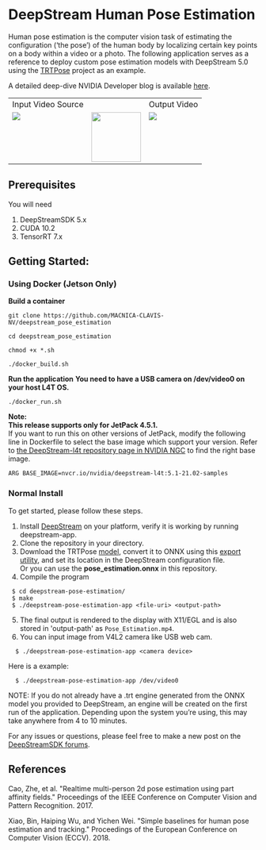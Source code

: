 # DeepStream Human Pose Estimation

Human pose estimation is the computer vision task of estimating the configuration (‘the pose’) of the human body by localizing certain key points on a body within a video or a photo. The following application serves as a reference to deploy custom pose estimation models with DeepStream 5.0 using the [TRTPose](https://github.com/NVIDIA-AI-IOT/trt_pose) project as an example. 

A detailed deep-dive NVIDIA Developer blog is available [here](https://developer.nvidia.com/blog/creating-a-human-pose-estimation-application-with-deepstream-sdk/?ncid=so-link-52952-vt24&sfdcid=EM08#cid=em08_so-link_en-us).
<!--<img src="images/input.gif" width="300"/> <img src="images/auxillary.png" width="100"/> <img src="images/output.gif" width="300"/>-->

<table>
  <tr>
    <td>Input Video Source</td>
     <td></td>
     <td>Output Video</td>
  </tr>
  <tr>
    <td valign="top"><img src="images/input.gif"></td>
    <td valign="center"><img src="images/auxillary.png" width="100"></td>
    <td valign="top"><img src="images/output.gif"></td>
  </tr>
 </table>


## Prerequisites
You will need 
1. DeepStreamSDK 5.x
2. CUDA 10.2
3. TensorRT 7.x


## Getting Started:

### Using Docker (Jetson Only)

**Build a container**
~~~
git clone https://github.com/MACNICA-CLAVIS-NV/deepstream_pose_estimation
~~~
~~~
cd deepstream_pose_estimation
~~~
~~~
chmod +x *.sh
~~~
~~~
./docker_build.sh
~~~

**Run the application**
**You need to have a USB camera on /dev/video0 on your host L4T OS.**
~~~
./docker_run.sh
~~~

**Note:**  
**This release supports only for JetPack 4.5.1.**  
If you want to run this on other versions of JetPack, modify the following line in Dockerfile to select the base image which support your version. Refer to [the DeepStream-l4t repository page in NVIDIA NGC](https://ngc.nvidia.com/catalog/containers/nvidia:deepstream-l4t/tags) to find the right base image.
~~~
ARG BASE_IMAGE=nvcr.io/nvidia/deepstream-l4t:5.1-21.02-samples
~~~

### Normal Install
To get started, please follow these steps.
1. Install [DeepStream](https://developer.nvidia.com/deepstream-sdk) on your platform, verify it is working by running deepstream-app.
2. Clone the repository in your directory.
2. Download the TRTPose [model](https://github.com/NVIDIA-AI-IOT/trt_pose), convert it to ONNX using this [export utility](https://github.com/NVIDIA-AI-IOT/trt_pose/blob/master/trt_pose/utils/export_for_isaac.py), and set its location in the DeepStream configuration file.  
Or you can use the **pose_estimation.onnx** in this repository.
5. Compile the program
 ```
  $ cd deepstream-pose-estimation/
  $ make
  $ ./deepstream-pose-estimation-app <file-uri> <output-path>
```
5. The final output is rendered to the display with X11/EGL and is also stored in 'output-path' as `Pose_Estimation.mp4`. 
6. You can input image from V4L2 camera like USB web cam.
```
  $ ./deepstream-pose-estimation-app <camera device>
```
Here is a example:
```
  $ ./deepstream-pose-estimation-app /dev/video0
```

NOTE: If you do not already have a .trt engine generated from the ONNX model you provided to DeepStream, an engine will be created on the first run of the application. Depending upon the system you’re using, this may take anywhere from 4 to 10 minutes.

For any issues or questions, please feel free to make a new post on the [DeepStreamSDK forums](https://forums.developer.nvidia.com/c/accelerated-computing/intelligent-video-analytics/deepstream-sdk/).

## References
Cao, Zhe, et al. "Realtime multi-person 2d pose estimation using part affinity fields." Proceedings of the IEEE Conference on Computer Vision and Pattern Recognition. 2017.

Xiao, Bin, Haiping Wu, and Yichen Wei. "Simple baselines for human pose estimation and tracking." Proceedings of the European Conference on Computer Vision (ECCV). 2018.
